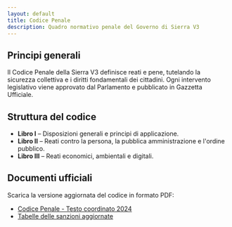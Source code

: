 ```yaml
---
layout: default
title: Codice Penale
description: Quadro normativo penale del Governo di Sierra V3
---
```


<section>
  <h2>Principi generali</h2>
  <p>Il Codice Penale della Sierra V3 definisce reati e pene, tutelando la sicurezza collettiva e i diritti fondamentali dei cittadini. Ogni intervento legislativo viene approvato dal Parlamento e pubblicato in Gazzetta Ufficiale.</p>
</section>

<section>
  <h2>Struttura del codice</h2>
  <ul>
    <li><strong>Libro I</strong> – Disposizioni generali e principi di applicazione.</li>
    <li><strong>Libro II</strong> – Reati contro la persona, la pubblica amministrazione e l'ordine pubblico.</li>
    <li><strong>Libro III</strong> – Reati economici, ambientali e digitali.</li>
  </ul>
</section>

<section>
  <h2>Documenti ufficiali</h2>
  <p>Scarica la versione aggiornata del codice in formato PDF:</p>
  <ul>
    <li><a href="#">Codice Penale - Testo coordinato 2024</a></li>
    <li><a href="#">Tabelle delle sanzioni aggiornate</a></li>
  </ul>
</section>
